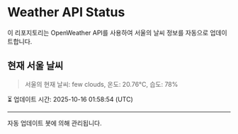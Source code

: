 
# Weather API Status

이 리포지토리는 OpenWeather API를 사용하여 서울의 날씨 정보를 자동으로 업데이트합니다.

## 현재 서울 날씨
> 서울의 현재 날씨: few clouds, 온도: 20.76°C, 습도: 78%

⏳ 업데이트 시간: 2025-10-16 01:58:54 (UTC)

---
자동 업데이트 봇에 의해 관리됩니다.
